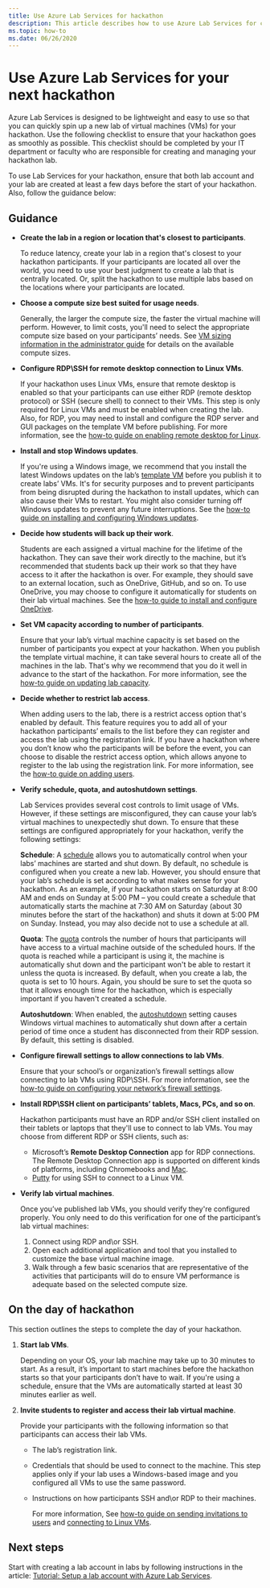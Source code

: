 ```yaml
---
title: Use Azure Lab Services for hackathon
description: This article describes how to use Azure Lab Services for creating labs that you can use for running hackathons.
ms.topic: how-to
ms.date: 06/26/2020
---
```


# Use Azure Lab Services for your next hackathon
Azure Lab Services is designed to be lightweight and easy to use so that you can quickly spin up a new lab of virtual machines (VMs) for your hackathon.  Use the following checklist to ensure that your hackathon goes as smoothly as possible. This checklist should be completed by your IT department or faculty who are responsible for creating and managing your hackathon lab. 

To use Lab Services for your hackathon, ensure that both lab account and your lab are created at least a few days before the start of your hackathon. Also, follow the guidance below:

## Guidance

- **Create the lab in a region or location that's closest to participants**. 

    To reduce latency, create your lab in a region that's closest to your hackathon participants.  If your participants are located all over the world, you need to use your best judgment to create a lab that is centrally located.  Or, split the hackathon to use multiple labs based on the locations where your participants are located.
- **Choose a compute size best suited for usage needs**.

    Generally, the larger the compute size, the faster the virtual machine will perform. However, to limit costs, you'll need to select the appropriate compute size based on your participants’ needs. See [VM sizing information in the administrator guide](administrator-guide.md#vm-sizing) for details on the available compute sizes.
- **Configure RDP\SSH for remote desktop connection to Linux VMs**.

    If your hackathon uses Linux VMs, ensure that remote desktop is enabled so that your participants can use either RDP (remote desktop protocol) or SSH (secure shell) to connect to their VMs. This step is only required for Linux VMs and must be enabled when creating the lab. Also, for RDP, you may need to install and configure the RDP server and GUI packages on the template VM before publishing.  For more information, see the [how-to guide on enabling remote desktop for Linux](how-to-enable-remote-desktop-linux.md).

- **Install and stop Windows updates**. 

    If you're using a Windows image, we recommend that you install the latest Windows updates on the lab’s [template VM](how-to-create-manage-template.md) before you publish it to create labs’ VMs. It's for security purposes and to prevent participants from being disrupted during the hackathon to install updates, which can also cause their VMs to restart. You might also consider turning off Windows updates to prevent any future interruptions. See the [how-to guide on installing and configuring Windows updates](how-to-prepare-windows-template.md#install-and-configure-updates).
- **Decide how students will back up their work**. 

    Students are each assigned a virtual machine for the lifetime of the hackathon. They can save their work directly to the machine, but it’s recommended that students back up their work so that they have access to it after the hackathon is over. For example, they should save to an external location, such as OneDrive, GitHub, and so on. To use OneDrive, you may choose to configure it automatically for students on their lab virtual machines. See the [how-to guide to install and configure OneDrive](how-to-prepare-windows-template.md#install-and-configure-onedrive).
- **Set VM capacity according to number of participants**. 

    Ensure that your lab’s virtual machine capacity is set based on the number of participants you expect at your hackathon. When you publish the template virtual machine, it can take several hours to create all of the machines in the lab. That's why we recommend that you do it well in advance to the start of the hackathon. For more information, see the [how-to guide on updating lab capacity](how-to-set-virtual-machine-passwords.md#update-the-lab-capacity).

- **Decide whether to restrict lab access**. 

    When adding users to the lab, there is a restrict access option that's enabled by default. This feature requires you to add all of your hackathon participants’ emails to the list before they can register and access the lab using the registration link. If you have a hackathon where you don’t know who the participants will be before the event, you can choose to disable the restrict access option, which allows anyone to register to the lab using the registration link. For more information, see the [how-to guide on adding users](how-to-configure-student-usage.md).

- **Verify schedule, quota, and autoshutdown settings**. 

    Lab Services provides several cost controls to limit usage of VMs. However, if these settings are misconfigured, they can cause your lab’s virtual machines to unexpectedly shut down. To ensure that these settings are configured appropriately for your hackathon, verify the following settings:

    **Schedule**: A [schedule](how-to-create-schedules.md) allows you to automatically control when your labs’ machines are started and shut down. By default, no schedule is configured when you create a new lab. However, you should ensure that your lab’s schedule is set according to what makes sense for your hackathon.  As an example, if your hackathon starts on Saturday at 8:00 AM and ends on Sunday at 5:00 PM – you could create a schedule that automatically starts the machine at 7:30 AM on Saturday (about 30 minutes before the start of the hackathon) and shuts it down at 5:00 PM on Sunday. Instead, you may also decide not to use a schedule at all.

    **Quota**: The [quota](how-to-configure-student-usage.md#set-quotas-for-users) controls the number of hours that participants will have access to a virtual machine outside of the scheduled hours. If the quota is reached while a participant is using it, the machine is automatically shut down and the participant won't be able to restart it unless the quota is increased. By default, when you create a lab, the quota is set to 10 hours. Again, you should be sure to set the quota so that it allows enough time for the hackathon, which is especially important if you haven't created a schedule.

    **Autoshutdown**: When enabled, the [autoshutdown](how-to-enable-shutdown-disconnect.md) setting causes Windows virtual machines to automatically shut down after a certain period of time once a student has disconnected from their RDP session. By default, this setting is disabled.

- **Configure firewall settings to allow connections to lab VMs**. 

    Ensure that your school’s or organization’s firewall settings allow connecting to lab VMs using RDP\SSH. For more information, see the [how-to guide on configuring your network’s firewall settings](how-to-configure-firewall-settings.md).

- **Install RDP\SSH client on participants’ tablets, Macs, PCs, and so on**.

    Hackathon participants must have an RDP and/or SSH client installed on their tablets or laptops that they'll use to connect to lab VMs. You may choose from different RDP or SSH clients, such as:

    - Microsoft’s **Remote Desktop Connection** app for RDP connections. The Remote Desktop Connection app is supported on different kinds of platforms, including Chromebooks and [Mac](https://techcommunity.microsoft.com/t5/azure-lab-services/connecting-to-azure-lab-services-environments-on-your-macos/ba-p/1290162).
    - [Putty](https://techcommunity.microsoft.com/t5/azure-lab-services/connecting-to-azure-lab-services-environments-on-your-macos/ba-p/1290162) for using SSH to connect to a Linux VM.
- **Verify lab virtual machines**. 

    Once you’ve published lab VMs, you should verify they're configured properly. You only need to do this verification for one of the participant’s lab virtual machines:

    1. Connect using RDP and\or SSH.
    2. Open each additional application and tool that you installed to customize the base virtual machine image.
    3. Walk through a few basic scenarios that are representative of the activities that participants will do to ensure VM performance is adequate based on the selected compute size.

## On the day of hackathon
This section outlines the steps to complete the day of your hackathon.

1. **Start lab VMs**.

    Depending on your OS, your lab machine may take up to 30 minutes to start. As a result, it’s important to start machines before the hackathon starts so that your participants don’t have to wait. If you're using a schedule, ensure that the VMs are automatically started at least 30 minutes earlier as well.
2. **Invite students to register and access their lab virtual machine**. 

    Provide your participants with the following information so that participants can access their lab VMs. 

    - The lab’s registration link. 
    - Credentials that should be used to connect to the machine. This step applies only if your lab uses a Windows-based image and you configured all VMs to use the same password.
    - Instructions on how participants SSH and\or RDP to their machines.

        For more information, See [how-to guide on sending invitations to users](how-to-configure-student-usage.md#send-invitations-to-users) and [connecting to Linux VMs](how-to-use-remote-desktop-linux-student.md). 

## Next steps
Start with creating a lab account in labs by following instructions in the article: [Tutorial: Setup a lab account with Azure Lab Services](tutorial-setup-lab-account.md).
